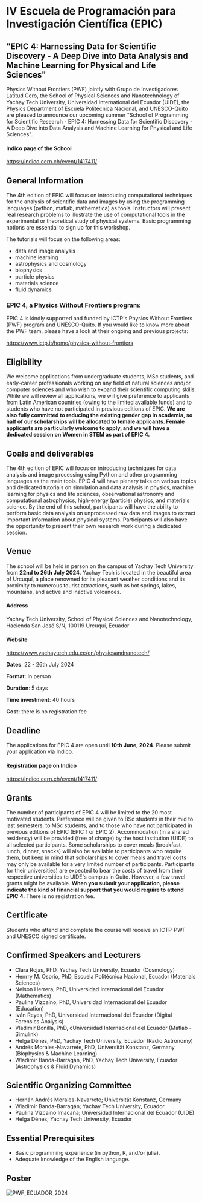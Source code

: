 # IV Escuela de Programación para Investigación Científica (EPIC)
## "EPIC 4: Harnessing Data for Scientific Discovery - A Deep Dive into Data Analysis and Machine Learning for Physical and Life Sciences"

Physics Without Frontiers (PWF) jointly with Grupo de Investigadores Latitud Cero, the School of Physical Sciences and Nanotechnology of Yachay Tech University, Universidad International del Ecuador (UIDE), the Physics Department of Escuela Politécnica Nacional, and UNESCO-Quito are pleased to announce our upcoming summer "School of Programming for Scientific Research - EPIC 4: Harnessing Data for Scientific Discovery - A Deep Dive into Data Analysis and Machine Learning for Physical and Life Sciences".

#### Indico page of the School
https://indico.cern.ch/event/1417411/


## General Information

The 4th edition of EPIC will focus on introducing computational techniques for the analysis of scientific data and images by using the programming languages (python, matlab, mathematica) as tools. Instructors will present real research problems to illustrate the use of computational tools in the experimental or theoretical study of physical systems. Basic programming notions are essential to sign up for this workshop.

The tutorials will focus on the following areas:

 * data and image analysis
 * machine learning
 * astrophysics and cosmology
 * biophysics
 * particle physics
 * materials science
 * fluid dynamics

### EPIC 4, a Physics Without Frontiers program:

EPIC 4 is kindly supported and funded by ICTP's Physics Without Frontiers (PWF) program and UNESCO-Quito. If you would like to know more about the PWF team, please have a look at their ongoing and previous projects:

https://www.ictp.it/home/physics-without-frontiers


## Eligibility
We welcome applications from undergraduate students, MSc students, and early-career professionals working on any field of natural sciences and/or computer sciences and who wish to expand their scientific computing skills. While we will review all applications, we will give preference to applicants from Latin American countries (owing to the limited available funds) and to students who have not participated in previous editions of EPIC. **We are also fully committed to reducing the existing gender gap in academia, so half of our scholarships will be allocated to female applicants. Female applicants are particularly welcome to apply, and we will have a dedicated session on Women in STEM as part of EPIC 4.**

## Goals and deliverables
The 4th edition of EPIC will focus on introducing techniques for data analysis and image processing using Python and other programming languages as the main tools. EPIC 4 will have plenary talks on various topics and dedicated tutorials on simulation and data analysis in physics, machine learning for physics and life sciences, observational astronomy and computational astrophysics, high-energy (particle) physics, and materials science. By the end of this school, participants will have the ability to perform basic data analysis on unprocessed raw data and images to extract important information about physical systems. Participants will also have the opportunity to present their own research work during a dedicated session.

## Venue
The school will be held in person on the campus of Yachay Tech University from **22nd to 26th July 2024**. Yachay Tech is located in the beautiful area of Urcuquí, a place renowned for its pleasant weather conditions and its proximity to numerous tourist attractions, such as hot springs, lakes, mountains, and active and inactive volcanoes.

#### Address
Yachay Tech University, School of Physical Sciences and Nanotechnology, Hacienda San José S/N, 100119 Urcuquí, Ecuador

#### Website
https://www.yachaytech.edu.ec/en/physicsandnanotech/

**Dates**: 22 - 26th July 2024

**Format**: In person

**Duration**: 5 days

**Time investment**: 40 hours

**Cost**: there is no registration fee

## Deadline
The applications for EPIC 4 are open until **10th June, 2024**. Please submit your application via Indico.

#### Registration page on Indico
https://indico.cern.ch/event/1417411/


## Grants
The number of participants of EPIC 4 will be limited to the 20 most motivated students. Preference will be given to BSc students in their mid to last semesters, to MSc students, and to those who have not participated in previous editions of EPIC (EPIC 1 or EPIC 2). Accommodation (in a shared residency) will be provided (free of charge) by the host institution (UIDE) to all selected participants. Some scholarships to cover meals (breakfast, lunch, dinner, snacks) will also be available to participants who require them, but keep in mind that scholarships to cover meals and travel costs may only be available for a very limited number of participants. Participants (or their universities) are expected to bear the costs of travel from their respective universities to UIDE's campus in Quito. However, a few travel grants might be available. **When you submit your application, please indicate the kind of financial support that you would require to attend EPIC 4.** There is no registration fee.


## Certificate
Students who attend and complete the course will receive an ICTP-PWF and UNESCO signed certificate.


## Confirmed Speakers and Lecturers
* Clara Rojas, PhD, Yachay Tech University, Ecuador (Cosmology)
* Henrry M. Osorio, PhD, Escuela Politécnica Nacional, Ecuador (Materials Sciences)
* Nelson Herrera, PhD, Universidad Internacional del Ecuador (Mathematics)
* Paulina Vizcaíno, PhD, Universidad Internacional del Ecuador (Education)
* Iván Reyes, PhD, Universidad Internacional del Ecuador (Digital Forensics Analysis)
* Vladimir Bonilla, PhD, cUniversidad Internacional del Ecuador (Matlab - Simulink)
* Helga Dénes, PhD, Yachay Tech University, Ecuador (Radio Astronomy)
* Andrés Morales-Navarrete, PhD, Universität Konstanz, Germany (Biophysics & Machine Learning)
* Wladimir Banda-Barragán, PhD, Yachay Tech University, Ecuador (Astrophysics & Fluid Dynamics)


## Scientific Organizing Committee
* Hernán Andrés Morales-Navarrete; Universität Konstanz, Germany
* Wladimir Banda-Barragán; Yachay Tech University, Ecuador
* Paulina Vizcaíno Imacaña; Universidad Internacional del Ecuador (UIDE)
* Helga Dénes; Yachay Tech University, Ecuador


## Essential Prerequisites

 *  Basic programming experience (in python, R, and/or julia).
 *  Adequate knowledge of the English language.

## Poster

![PWF_ECUADOR_2024](https://github.com/ciencialatitud0/EPIC_4/assets/30240951/5c8e561c-b37a-48e5-ac85-de66ed6bab45)



```{tableofcontents}
```
